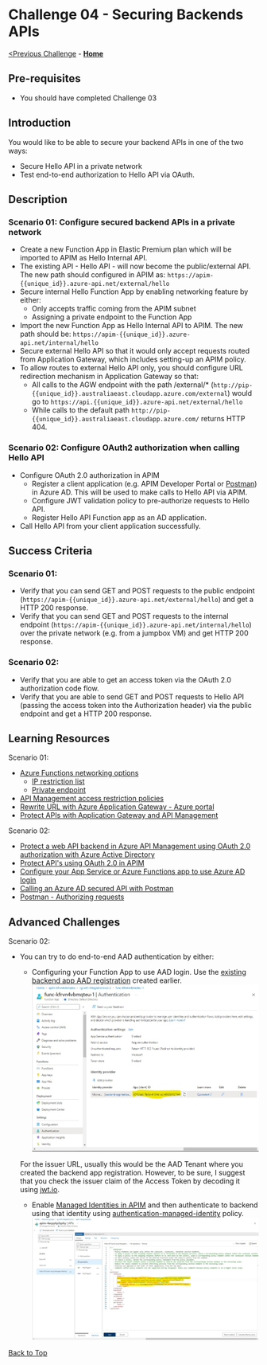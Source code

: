 # Challenge 04 - Securing Backends APIs


[<Previous Challenge](./Challenge-03.md) - **[Home](../README.md)**

## Pre-requisites

- You should have completed Challenge 03

## Introduction
You would like to be able to secure your backend APIs in one of the two ways:
- Secure Hello API in a private network
- Test end-to-end authorization to Hello API via OAuth.  

## Description

### Scenario 01: Configure secured backend APIs in a private network
- Create a new Function App in Elastic Premium plan which will be imported to APIM as Hello Internal API.  
- The existing API - Hello API - will now become the public/external API.  The new path should configured in APIM as: `https://apim-{{unique_id}}.azure-api.net/external/hello`
- Secure internal Hello Function App by enabling networking feature by either:
    - Only accepts traffic coming from the APIM subnet
    - Assigning a private endpoint to the Function App
- Import the new Function App as Hello Internal API to APIM.  The new path should be: `https://apim-{{unique_id}}.azure-api.net/internal/hello`
- Secure external Hello API so that it would only accept requests routed from Application Gateway, which includes setting-up an APIM policy.
- To allow routes to external Hello API only, you should configure URL redirection mechanism in Application Gateway so that:
    - All calls to the AGW endpoint with the path /external/* (`http://pip-{{unique_id}}.australiaeast.cloudapp.azure.com/external`)  would go to `https://api.{{unique_id}}.azure-api.net/external/hello`
    - While calls to the default path `http://pip-{{unique_id}}.australiaeast.cloudapp.azure.com/` returns HTTP 404.

### Scenario 02: Configure OAuth2 authorization when calling Hello API
- Configure OAuth 2.0 authorization in APIM 
    - Register a client application (e.g. APIM Developer Portal or [Postman](https://www.postman.com/)) in Azure AD.  This will be used to make calls to Hello API via APIM.
    - Configure JWT validation policy to pre-authorize requests to Hello API. 
    - Register Hello API Function app as an AD application.
- Call Hello API from your client application successfully.

## Success Criteria
### Scenario 01:
- Verify that you can send GET and POST requests to the public endpoint (`https://apim-{{unique_id}}.azure-api.net/external/hello`) and get a HTTP 200 response.
- Verify that you can send GET and POST requests to the internal endpoint (`https://apim-{{unique_id}}.azure-api.net/internal/hello`) over the private network (e.g. from a jumpbox VM) and get HTTP 200 response.

### Scenario 02:
- Verify that you are able to get an access token via the OAuth 2.0 authorization code flow.
- Verify that you are able to send GET and POST requests to Hello API (passing the access token into the Authorization header) via the public endpoint and get a HTTP 200 response.


## Learning Resources
Scenario 01:
- [Azure Functions networking options](https://docs.microsoft.com/en-us/azure/azure-functions/functions-networking-options)
  - [IP restriction list](https://docs.microsoft.com/en-us/azure/azure-functions/functions-networking-options#inbound-access-restrictions)
  - [Private endpoint](https://docs.microsoft.com/en-us/azure/azure-functions/functions-create-vnet)
- [API Management access restriction policies](https://docs.microsoft.com/en-us/azure/api-management/api-management-access-restriction-policies)
- [Rewrite URL with Azure Application Gateway - Azure portal](https://docs.microsoft.com/en-us/azure/application-gateway/rewrite-url-portal)
- [Protect APIs with Application Gateway and API Management](https://docs.microsoft.com/en-us/azure/architecture/reference-architectures/apis/protect-apis)

Scenario 02:
- [Protect a web API backend in Azure API Management using OAuth 2.0 authorization with Azure Active Directory](https://docs.microsoft.com/en-us/azure/api-management/api-management-howto-protect-backend-with-aad)
- [Protect API's using OAuth 2.0 in APIM](https://techcommunity.microsoft.com/t5/azure-paas-blog/protect-api-s-using-oauth-2-0-in-apim/ba-p/2309538)
- [Configure your App Service or Azure Functions app to use Azure AD login](https://docs.microsoft.com/en-us/azure/app-service/configure-authentication-provider-aad?toc=/azure/azure-functions/toc.json)
- [Calling an Azure AD secured API with Postman](https://dev.to/425show/calling-an-azure-ad-secured-api-with-postman-22co)
- [Postman - Authorizing requests](https://learning.postman.com/docs/sending-requests/authorization/)


## Advanced Challenges
Scenario 02:
- You can try to do end-to-end AAD authentication by either:
    - Configuring your Function App to use AAD login. Use the [existing backend app AAD registration](https://docs.microsoft.com/en-us/azure/app-service/configure-authentication-provider-aad?toc=/azure/azure-functions/toc.json#-option-2-use-an-existing-registration-created-separately) created earlier.
    ![Function App AAD Auth 1](../Coach/images/Solution04_FunctionApp_AADAuth_1.jpg)

    For the issuer URL, usually this would be the AAD Tenant where you created the backend app registration.  However, to be sure, I suggest that you check the issuer claim of the Access Token by decoding it using [jwt.io](https://jwt.io/).
    - Enable [Managed Identities in APIM](https://docs.microsoft.com/en-us/azure/api-management/api-management-howto-use-managed-service-identity) and then authenticate to backend using that identity using [authentication-managed-identity](https://docs.microsoft.com/en-us/azure/api-management/api-management-howto-use-managed-service-identity#authenticate-to-the-back-end-by-using-a-user-assigned-identity) policy.
     ![Enable Managed Identity in APIM 2](../Coach/images/Solution04_Enable_ManagedIdentity_APIM_2.jpg)

[Back to Top](#challenge-04---securing-backends-apis)
